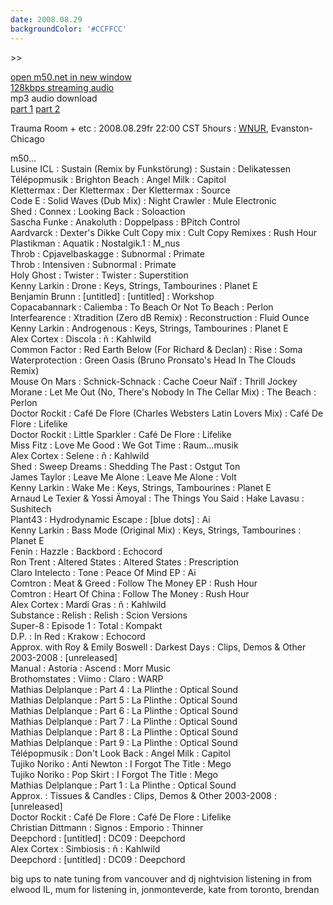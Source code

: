 ```yaml
---
date: 2008.08.29
backgroundColor: '#CCFFCC'
---
```


\>>

[open m50.net in new window  
](http://m50.net/)[128kbps streaming audio](http://m50.net/streamed/2008.08.29\(128\).ra)  
mp3 audio download  
[part 1](http://m50.net/streamed/2008.08.29pt1\(128\).mp3) [part 2](http://m50.net/streamed/2008.08.29pt2\(128\).mp3)  

Trauma Room + etc : 2008.08.29fr 22:00 CST 5hours : [WNUR](http://www.wnur.org/), Evanston-Chicago


m50...  
Lusine ICL : Sustain (Remix by Funkstörung) : Sustain : Delikatessen  
Télépopmusik : Brighton Beach : Angel Milk : Capitol  
Klettermax : Der Klettermax : Der Klettermax : Source  
Code E : Solid Waves (Dub Mix) : Night Crawler : Mule Electronic  
Shed : Connex : Looking Back : Soloaction  
Sascha Funke : Anakoluth : Doppelpass : BPitch Control  
Aardvarck : Dexter's Dikke Cult Copy mix : Cult Copy Remixes : Rush Hour  
Plastikman : Aquatik : Nostalgik.1 : M\_nus  
Throb : Cpjavelbaskagge : Subnormal : Primate  
Throb : Intensiven : Subnormal : Primate  
Holy Ghost : Twister : Twister : Superstition  
Kenny Larkin : Drone : Keys, Strings, Tambourines : Planet E  
Benjamin Brunn : \[untitled\] : \[untitled\] : Workshop  
Copacabannark : Caliemba : To Beach Or Not To Beach : Perlon  
Interfearence : Xtradition (Zero dB Remix) : Reconstruction : Fluid Ounce  
Kenny Larkin : Androgenous : Keys, Strings, Tambourines : Planet E  
Alex Cortex : Discola : ñ : Kahlwild  
Common Factor : Red Earth Below (For Richard & Declan) : Rise : Soma  
Waterprotection : Green Oasis (Bruno Pronsato's Head In The Clouds Remix)  
Mouse On Mars : Schnick-Schnack : Cache Coeur Naïf : Thrill Jockey  
Morane : Let Me Out (No, There's Nobody In The Cellar Mix) : The Beach : Perlon  
Doctor Rockit : Café De Flore (Charles Websters Latin Lovers Mix) : Café De Flore : Lifelike  
Doctor Rockit : Little Sparkler : Café De Flore : Lifelike  
Miss Fitz : Love Me Good : We Got Time : Raum...musik  
Alex Cortex : Selene : ñ : Kahlwild  
Shed : Sweep Dreams : Shedding The Past : Ostgut Ton  
James Taylor : Leave Me Alone : Leave Me Alone : Volt  
Kenny Larkin : Wake Me : Keys, Strings, Tambourines : Planet E  
Arnaud Le Texier & Yossi Ämoyal : The Things You Said : Hake Lavasu : Sushitech  
Plant43 : Hydrodynamic Escape : \[blue dots\] : Ai  
Kenny Larkin : Bass Mode (Original Mix) : Keys, Strings, Tambourines : Planet E  
Fenin : Hazzle : Backbord : Echocord  
Ron Trent : Altered States : Altered States : Prescription  
Claro Intelecto : Tone : Peace Of Mind EP : Ai  
Comtron : Meat & Greed : Follow The Money EP : Rush Hour  
Comtron : Heart Of China : Follow The Money : Rush Hour  
Alex Cortex : Mardi Gras : ñ : Kahlwild  
Substance : Relish : Relish : Scion Versions  
Super-8 : Episode 1 : Total : Kompakt  
D.P. : In Red : Krakow : Echocord  
Approx. with Roy & Emily Boswell : Darkest Days : Clips, Demos & Other 2003-2008 : \[unreleased\]  
Manual : Astoria : Ascend : Morr Music  
Brothomstates : Viimo : Claro : WARP  
Mathias Delplanque : Part 4 : La Plinthe : Optical Sound  
Mathias Delplanque : Part 5 : La Plinthe : Optical Sound  
Mathias Delplanque : Part 6 : La Plinthe : Optical Sound  
Mathias Delplanque : Part 7 : La Plinthe : Optical Sound  
Mathias Delplanque : Part 8 : La Plinthe : Optical Sound  
Mathias Delplanque : Part 9 : La Plinthe : Optical Sound  
Télépopmusik : Don't Look Back : Angel Milk : Capitol  
Tujiko Noriko : Anti Newton : I Forgot The Title : Mego  
Tujiko Noriko : Pop Skirt : I Forgot The Title : Mego  
Mathias Delplanque : Part 1 : La Plinthe : Optical Sound  
Approx. : Tissues & Candles : Clips, Demos & Other 2003-2008 : \[unreleased\]  
Doctor Rockit : Café De Flore : Café De Flore : Lifelike  
Christian Dittmann : Signos : Emporio : Thinner  
Deepchord : \[untitled\] : DC09 : Deepchord  
Alex Cortex : Simbiosis : ñ : Kahlwild  
Deepchord : \[untitled\] : DC09 : Deepchord  

big ups to nate tuning from vancouver and dj nightvision listening in from elwood IL, mum for listening in, jonmonteverde, kate from toronto, brendan